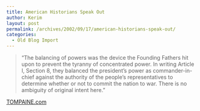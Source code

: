 ```yaml
---
title: American Historians Speak Out
author: Kerim
layout: post
permalink: /archives/2002/09/17/american-historians-speak-out/
categories:
  - Old Blog Import
---
```


>   &#8220;The balancing of powers was the device the Founding Fathers hit upon to prevent the tyranny of concentrated power. In writing Article I, Section 8, they balanced the president&#8217;s power as commander-in-chief against the authority of the people&#8217;s representatives to determine whether or not to commit the nation to war. There is no ambiguity of original intent here.&#8221;


<a href="http://tompaine.com/feature.cfm/ID/6392/view/print" onclick="_gaq.push(['_trackEvent', 'outbound-article', 'http://tompaine.com/feature.cfm/ID/6392/view/print', 'TOMPAINE.com']);" >TOMPAINE.com</a>

